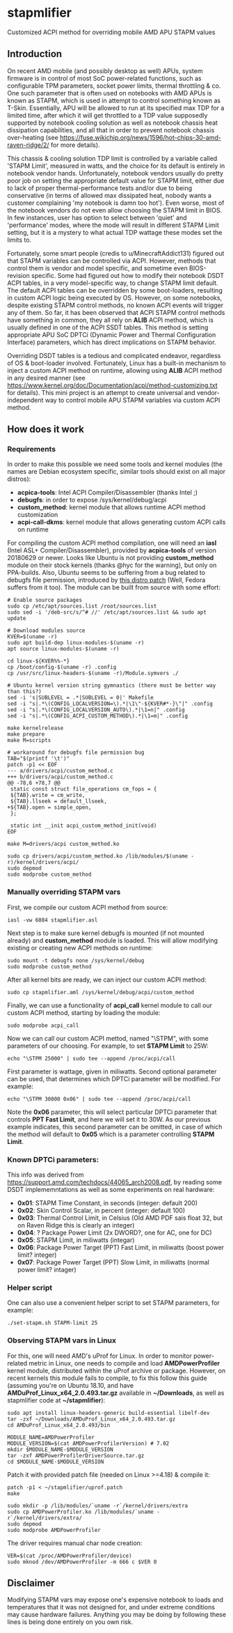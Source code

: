 # stapmlifier

Customized ACPI method for overriding mobile AMD APU STAPM values

## Introduction

On recent AMD mobile (and possibly desktop as well) APUs, system firmware is in control of most SoC power-related functions, such as configurable TPM parameters, socket power limits, thermal throttling & co. One such parameter that is often used on notebooks with AMD APUs is known as STAPM, which is used in attempt to control something known as T-Skin. Essentially, APU will be allowed to run at its specified max TDP for a limited time, after which it will get throttled to a TDP value supposedly supported by notebook cooling solution as well as notebook chassis heat dissipation capabilities, and all that in order to prevent notebook chassis over-heating (see https://fuse.wikichip.org/news/1596/hot-chips-30-amd-raven-ridge/2/ for more details).

This chassis & cooling solution TDP limit is controlled by a variable called 'STAPM Limit', measured in watts, and the choice for its default is entirely in notebook vendor hands. Unfortunately, notebook vendors usually do pretty poor job on setting the appropriate default value for STAPM limit, either due to lack of proper thermal-performance tests and/or due to being conservative (in terms of allowed max dissipated heat, nobody wants a customer complaining 'my notebook is damn too hot'). Even worse, most of the notebook vendors do not even allow choosing the STAPM limit in BIOS. In few instances, user has option to select between 'quiet' and 'performance' modes, where the mode will result in different STAPM Limit setting, but it is a mystery to what actual TDP wattage these modes set the limits to.

Fortunately, some smart people (credis to u/MinecraftAddict131) figured out that STAPM variables can be controlled via ACPI. However, methods that control them is vendor and model specific, and sometime even BIOS-revision specific. Some had figured out how to modify their notebook DSDT ACPI tables, in a very model-specific way, to change STAPM limit default. The default ACPI tables can be overridden by some boot-loaders, resulting in custom ACPI logic being executed by OS. However, on some notebooks, despite existing STAPM control methods, no known ACPI events will trigger any of them.
So far, it has been observed that ACPI STAPM control methods have something in common, they all rely on **ALIB** ACPI method, which is usually defined in one of the ACPI SSDT tables. This method is setting appropriate APU SoC DPTCi (Dynamic Power and Thermal Configuration Interface) parameters, which has direct implications on STAPM behavior.

Overriding DSDT tables is a tedious and complicated endeavor, regardless of OS & boot-loader involved. Fortunately, Linux has a built-in mechanism to inject a custom ACPI method on runtime, allowing using **ALIB** ACPI method in any desired manner (see https://www.kernel.org/doc/Documentation/acpi/method-customizing.txt for details). This mini project is an attempt to create universal and vendor-independent way to control mobile APU STAPM variables via custom ACPI method.

## How does it work

### Requirements

In order to make this possible we need some tools and kernel modules (the names are Debian ecosystem specific, similar tools should exist on all major distros):

 * **acpica-tools**: Intel ACPI Compiler/Disassembler (thanks Intel ;)
 * **debugfs**: in order to expose /sys/kernel/debug/acpi
 * **custom_method**: kernel module that allows runtime ACPI method customization
 * **acpi-call-dkms**: kernel module that allows generating custom ACPI calls on runtime

For compiling the custom ACPI method compilation, one will need an **iasl** (Intel ASL+ Compiler/Disassembler), provided by **acpica-tools** of version 20180629 or newer.
Looks like Ubuntu is not providing **custom_method** module on their stock kernels (thanks @hyc for the warning), but only on PPA-builds. Also, Ubuntu seems to be suffering from a bug related to debugfs file permission, introduced by [this distro patch](https://git.launchpad.net/~ubuntu-kernel/ubuntu/+source/linux/+git/cosmic/commit/fs/debugfs/file.c?id=a1ba65da9ceae481c154bfd1a2c1550e4566d986) (Well, Fedora suffers from it too). The module can be built from source with some effort:

    # Enable source packages
    sudo cp /etc/apt/sources.list /root/sources.list
    sudo sed -i '/deb-src/s/^# //' /etc/apt/sources.list && sudo apt update

    # Download modules source
    KVER=$(uname -r)
    sudo apt build-dep linux-modules-$(uname -r)
    apt source linux-modules-$(uname -r)

    cd linux-${KVER%%-*}
    cp /boot/config-$(uname -r) .config
    cp /usr/src/linux-headers-$(uname -r)/Module.symvers ./

    # Ubuntu kernel version string gymnastics (there must be better way than this?)
    sed -i 's|SUBLEVEL = .*|SUBLEVEL = 0|' Makefile
    sed -i "s|.*\(CONFIG_LOCALVERSION=\).*|\1\"-${KVER#*-}\"|" .config
    sed -i "s|.*\(CONFIG_LOCALVERSION_AUTO\).*|\1=n|" .config
    sed -i "s|.*\(CONFIG_ACPI_CUSTOM_METHOD\).*|\1=m|" .config

    make kernelrelease
    make prepare
    make M=scripts

    # workaround for debugfs file permission bug
    TAB="$(printf '\t')"
    patch -p1 << EOF
    --- a/drivers/acpi/custom_method.c
    +++ b/drivers/acpi/custom_method.c
    @@ -78,6 +78,7 @@
     static const struct file_operations cm_fops = {
     ${TAB}.write = cm_write,
     ${TAB}.llseek = default_llseek,
    +${TAB}.open = simple_open,
     };
     
     static int __init acpi_custom_method_init(void)
    EOF

    make M=drivers/acpi custom_method.ko

    sudo cp drivers/acpi/custom_method.ko /lib/modules/$(uname -r)/kernel/drivers/acpi/
    sudo depmod
    sudo modprobe custom_method

### Manually overriding STAPM vars

First, we compile our custom ACPI method from source:

    iasl -vw 6084 stapmlifier.asl

Next step is to make sure kernel debugfs is mounted (if not mounted already) and **custom_method** module is loaded. This will allow modifying existing or creating new ACPI methods on runtime:

    sudo mount -t debugfs none /sys/kernel/debug
    sudo modprobe custom_method

After all kernel bits are ready, we can inject our custom ACPI method:

    sudo cp stapmlifier.aml /sys/kernel/debug/acpi/custom_method

Finally, we can use a functionality of **acpi_call** kernel module to call our custom ACPI method, starting by loading the module:

    sudo modprobe acpi_call

Now we can call our custom ACPI mettod, named "\STPM", with some parameters of our choosing. For example, to set **STAPM Limit** to 25W:

    echo "\STPM 25000" | sudo tee --append /proc/acpi/call

First parameter is wattage, given in miliwatts. Second optional parameter can be used, that determines which DPTCi parameter will be modified. For example:

    echo "\STPM 30000 0x06" | sudo tee --append /proc/acpi/call

Note the **0x06** parameter, this will select particular DPTCi parameter that controls **PPT Fast Limit**, and here we will set it to 30W. As our previous example indicates, this second parameter can be omitted, in case of which the method will default to **0x05** which is a parameter controlling **STAPM Limit**. 

### Known DPTCi parameters:

This info was derived from https://support.amd.com/techdocs/44065_arch2008.pdf, by reading some DSDT implememntations as well as some experiments on real hardware:

 * **0x01**: STAPM Time Constant, in seconds (integer: default 200)
 * **0x02**: Skin Control Scalar, in percent (integer: default 100)
 * **0x03**: Thermal Control Limit, in Celsius (Old AMD PDF sais float 32, but on Raven Ridge this is clearly an integer)
 * **0x04**: ? Package Power Limit (2x DWORD?, one for AC, one for DC)
 * **0x05**: STAPM Limit, in miliwatts (integar)
 * **0x06**: Package Power Target (PPT) Fast Limit, in miliwatts (boost power limit? integer)
 * **0x07**: Package Power Target (PPT) Slow Limit, in miliwatts (normal power limit? intager)

### Helper script

One can also use a convenient helper script to set STAPM parameters, for example:

    ./set-stapm.sh STAPM-limit 25

### Observing STAPM vars in Linux

For this, one will need AMD's uProf for Linux. In order to monitor power-related metric in Linux, one needs to compile and load **AMDPowerProfiler** kernel module, distributed within the uProf archive or package. However, on recent kernels this module fails to compile, to fix this follow this guide (assuming you're on Ubuntu 18.10, and have **AMDuProf_Linux_x64_2.0.493.tar.gz** available in **~/Downloads**, as well as stapmlifier code at **~/stapmlifier**):

    sudo apt install linux-headers-generic build-essential libelf-dev
    tar -zxf ~/Downloads/AMDuProf_Linux_x64_2.0.493.tar.gz
    cd AMDuProf_Linux_x64_2.0.493/bin

    MODULE_NAME=AMDPowerProfiler
    MODULE_VERSION=$(cat AMDPowerProfilerVersion) # 7.02
    mkdir $MODULE_NAME-$MODULE_VERSION
    tar -zxf AMDPowerProfilerDriverSource.tar.gz
    cd $MODULE_NAME-$MODULE_VERSION

Patch it with provided patch file (needed on Linux >=4.18) & compile it:

    patch -p1 < ~/stapmlifier/uprof.patch
    make

    sudo mkdir -p /lib/modules/`uname -r`/kernel/drivers/extra
    sudo cp AMDPowerProfiler.ko /lib/modules/`uname -r`/kernel/drivers/extra/
    sudo depmod
    sudo modprobe AMDPowerProfiler

The driver requires manual char node creation:

    VER=$(cat /proc/AMDPowerProfiler/device)
    sudo mknod /dev/AMDPowerProfiler -m 666 c $VER 0


## Disclaimer

Modifying STAPM vars may expose one's expensive notebook to loads and temperatures that it was not designed for, and under extreme conditions may cause hardware failures. Anything you may be doing by following these lines is being done entirely on you own risk.
